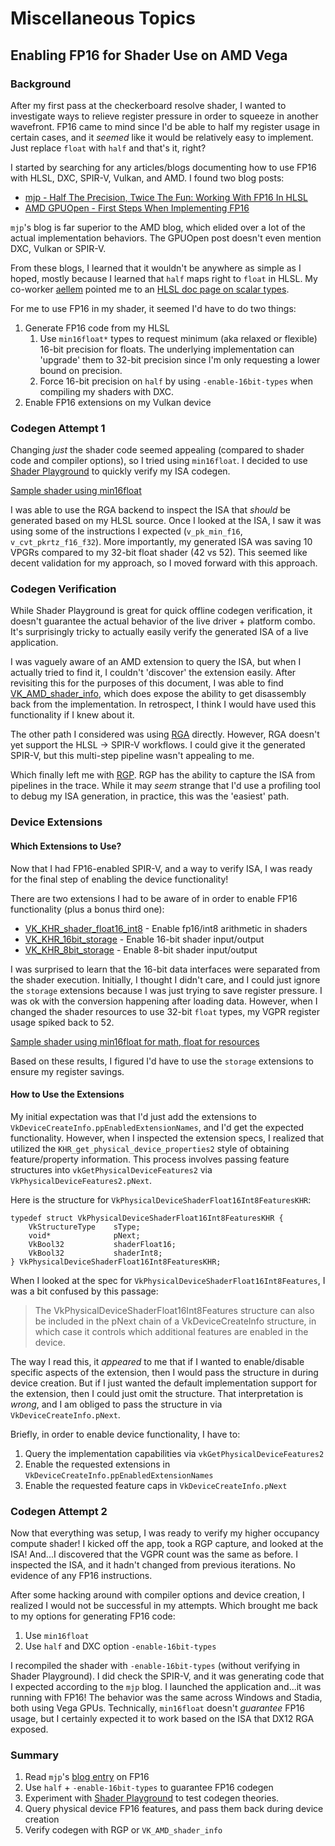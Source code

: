# Miscellaneous Topics

## Enabling FP16 for Shader Use on AMD Vega

### Background

After my first pass at the checkerboard resolve shader, I wanted to investigate
ways to relieve register pressure in order to squeeze in another wavefront. FP16
came to mind since I'd be able to half my register usage in certain cases, and
it _seemed_ like it would be relatively easy to implement. Just replace `float`
with `half` and that's it, right?

I started by searching for any articles/blogs documenting how to use FP16 with
HLSL, DXC, SPIR-V, Vulkan, and AMD. I found two blog posts:

* [mjp - Half The Precision, Twice The Fun: Working With FP16 In HLSL][mjp_fp16]
* [AMD GPUOpen - First Steps When Implementing FP16](https://gpuopen.com/learn/first-steps-implementing-fp16/)

`mjp`'s blog is far superior to the AMD blog, which elided over a lot of the
actual implementation behaviors. The GPUOpen post doesn't even mention DXC,
Vulkan or SPIR-V.

From these blogs, I learned that it wouldn't be anywhere as simple as I hoped,
mostly because I learned that `half` maps right to `float` in HLSL. My co-worker
[aellem](https://github.com/aellem) pointed me to an
[HLSL doc page on scalar types](https://docs.microsoft.com/en-us/windows/win32/direct3dhlsl/dx-graphics-hlsl-scalar).

For me to use FP16 in my shader, it seemed I'd have to do two things:

1. Generate FP16 code from my HLSL
   1. Use `min16float*` types to request minimum (aka relaxed or flexible)
      16-bit precision for floats. The underlying implementation can 'upgrade'
      them to 32-bit precision since I'm only requesting a lower bound on
      precision.
   1. Force 16-bit precision on `half` by using `-enable-16bit-types` when
      compiling my shaders with DXC.
1. Enable FP16 extensions on my Vulkan device

### Codegen Attempt 1

Changing _just_ the shader code seemed appealing (compared to shader code and
compiler options), so I tried using `min16float`. I decided to use
[Shader Playground][shader_playground] to quickly verify my ISA codegen.

[Sample shader using min16float](http://shader-playground.timjones.io/1c038e1bef0c88f1d1001ba4044aa39e)

I was able to use the RGA backend to inspect the ISA that _should_ be generated
based on my HLSL source. Once I looked at the ISA, I saw it was using some of
the instructions I expected (`v_pk_min_f16`, `v_cvt_pkrtz_f16_f32`). More
importantly, my generated ISA was saving 10 VPGRs compared to my 32-bit float
shader (42 vs 52). This seemed like decent validation for my approach, so I
moved forward with this approach.

### Codegen Verification

While Shader Playground is great for quick offline codegen verification, it
doesn't guarantee the actual behavior of the live driver + platform combo. It's
surprisingly tricky to actually easily verify the generated ISA of a live
application.

I was vaguely aware of an AMD extension to query the ISA, but when I actually
tried to find it, I couldn't 'discover' the extension easily. After revisiting
this for the purposes of this document, I was able to find
[VK_AMD_shader_info][AMD_shader_info], which does expose the ability to get
disassembly back from the implementation. In retrospect, I think I would have
used this functionality if I knew about it.

The other path I considered was using [RGA][RGA] directly. However, RGA doesn't yet
support the HLSL -> SPIR-V workflows. I could give it the generated SPIR-V,
but this multi-step pipeline wasn't appealing to me.

Which finally left me with [RGP][RGP]. RGP has the ability to capture the ISA
from pipelines in the trace. While it may _seem_ strange that I'd use a
profiling tool to debug my ISA generation, in practice, this was the 'easiest'
path.

### Device Extensions

#### Which Extensions to Use?

Now that I had FP16-enabled SPIR-V, and a way to verify ISA, I was ready for the
final step of enabling the device functionality!

There are two extensions I had to be aware of in order to enable FP16
functionality (plus a bonus third one):

* [VK_KHR_shader_float16_int8][KHR_shader_float16_int8] - Enable fp16/int8
  arithmetic in shaders
* [VK_KHR_16bit_storage][KHR_16bit_storage] - Enable 16-bit shader input/output
* [VK_KHR_8bit_storage][KHR_8bit_storage] - Enable 8-bit shader input/output

I was surprised to learn that the 16-bit data interfaces were separated from the
shader execution. Initially, I thought I didn't care, and I could just ignore
the `storage` extensions because I was just trying to save register pressure. I
was ok with the conversion happening after loading data. However, when I changed
the shader resources to use 32-bit `float` types, my VGPR register usage spiked
back to 52.

[Sample shader using min16float for math, float for resources](http://shader-playground.timjones.io/b39008f93bfc5499b0dece3b15dfd687)

Based on these results, I figured I'd have to use the `storage` extensions to
ensure my register savings.

#### How to Use the Extensions

My initial expectation was that I'd just add the extensions to
`VkDeviceCreateInfo.ppEnabledExtensionNames`, and I'd get the expected
functionality. However, when I inspected the extension specs, I realized that
utilized the `KHR_get_physical_device_properties2` style of obtaining
feature/property information. This process involves passing feature structures
into `vkGetPhysicalDeviceFeatures2` via `VkPhysicalDeviceFeatures2.pNext`.

Here is the structure for `VkPhysicalDeviceShaderFloat16Int8FeaturesKHR`:

```
typedef struct VkPhysicalDeviceShaderFloat16Int8FeaturesKHR {
    VkStructureType    sType;
    void*              pNext;
    VkBool32           shaderFloat16;
    VkBool32           shaderInt8;
} VkPhysicalDeviceShaderFloat16Int8FeaturesKHR;
```

When I looked at the spec for `VkPhysicalDeviceShaderFloat16Int8Features`, I was
a bit confused by this passage:

> The VkPhysicalDeviceShaderFloat16Int8Features structure can also be included
> in the pNext chain of a VkDeviceCreateInfo structure, in which case it
> controls which additional features are enabled in the device.

The way I read this, it _appeared_ to me that if I wanted to enable/disable
specific aspects of the extension, then I would pass the structure in during
device creation. But if I just wanted the default implementation support for the
extension, then I could just omit the structure. That interpretation is _wrong_,
and I am obliged to pass the structure in via `VkDeviceCreateInfo.pNext`.

Briefly, in order to enable device functionality, I have to:

1. Query the implementation capabilities via `vkGetPhysicalDeviceFeatures2`
1. Enable the requested extensions in `VkDeviceCreateInfo.ppEnabledExtensionNames`
1. Enable the requested feature caps in `VkDeviceCreateInfo.pNext`

### Codegen Attempt 2

Now that everything was setup, I was ready to verify my higher occupancy compute
shader! I kicked off the app, took a RGP capture, and looked at the ISA! And...I
discovered that the VGPR count was the same as before. I inspected the ISA, and
it hadn't changed from previous iterations. No evidence of any FP16
instructions.

After some hacking around with compiler options and device creation, I realized
I would not be successful in my attempts. Which brought me back to my options
for generating FP16 code:

1. Use `min16float`
1. Use `half` and DXC option `-enable-16bit-types`

I recompiled the shader with `-enable-16bit-types` (without verifying in Shader
Playground). I did check the SPIR-V, and it was generating code that I expected
according to the `mjp` blog. I launched the application and...it was running
with FP16! The behavior was the same across Windows and Stadia, both using Vega
GPUs. Technically, `min16float` doesn't _guarantee_ FP16 usage, but I certainly
expected it to work based on the ISA that DX12 RGA exposed.

### Summary

1. Read `mjp`'s [blog entry][mjp_fp16] on FP16
1. Use `half` + `-enable-16bit-types` to guarantee FP16 codegen 
1. Experiment with [Shader Playground][shader_playground] to test codegen
   theories.
1. Query physical device FP16 features, and pass them back during device
   creation
1. Verify codegen with RGP or `VK_AMD_shader_info`

[mjp_fp16]: https://therealmjp.github.io/posts/shader-fp16/
[shader_playground]: http://shader-playground.timjones.io/

[AMD_shader_info]: https://www.khronos.org/registry/vulkan/specs/1.2-extensions/man/html/VK_AMD_shader_info.html
[KHR_shader_float16_int8]: https://www.khronos.org/registry/vulkan/specs/1.2-extensions/man/html/VK_KHR_shader_float16_int8.html
[KHR_16bit_storage]: https://www.khronos.org/registry/vulkan/specs/1.2-extensions/man/html/VK_KHR_16bit_storage.html
[KHR_8bit_storage]: https://www.khronos.org/registry/vulkan/specs/1.2-extensions/man/html/VK_KHR_8bit_storage.html

[RGA]: https://github.com/GPUOpen-Tools/radeon_gpu_analyzer
[RGP]: https://github.com/GPUOpen-Tools/radeon_gpu_profiler
